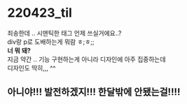 # 220423_til

죄송한데 ..  시맨틱한 태그 언제 쓰실거에요..? <br/>
div랑 p로 도배하는게 뭐람 ㅎ;ㅎ;; <br/>
<strong> 너 뭐 돼? </strong>  <br/>
지금 약간 .. 기능 구현하는게 아니라 디자인에 아주 집중하는데 <br/>
디자인도 딱히,,, ^^ <br/>
<h2> 아니야!!! 발전하겠지!!! 한달밖에 안됐는걸!!!! </h2>

